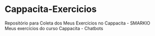 # Cappacita-Exercicios
Repositório para Coleta dos Meus Exercícios no Cappacita - SMARKIO
Meus exercícios do curso Cappacita - Chatbots
